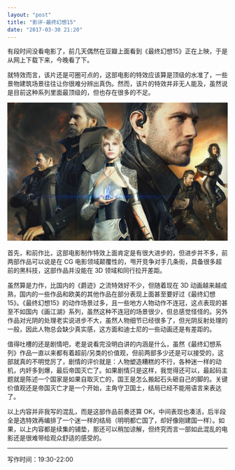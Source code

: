 ```yaml
---
layout: "post"
title: "影评-最终幻想15"
date: "2017-03-30 21:20"
---
```


有段时间没看电影了，前几天偶然在豆瓣上面看到《最终幻想15》正在上映，于是从网上下载下来，今晚看了下。

就特效而言，该片还是可圈可点的，这部电影的特效应该算是顶级的水准了，一些景物建筑场景往往让你很难分辨出真伪。然而，该片的特效并非无人能及，虽然说是目前这种系列里面最顶级的，但也存在很多的不足。

![](https://raw.githubusercontent.com/noparkinghere/noparkinghere.github.io/master/img/2017-03-30-影评-最终幻想15/1.jpg)

<!-- more -->

首先，和前作比，这部电影制作特效上面肯定是有很大进步的，但进步并不多，前两部作品可以说是在 CG 电影领域颠覆性的，甩开竞争对手几条街，具备很多超前的黑科技，这部作品并没能在 3D 领域和同行拉开差距。

虽然算是力作，比国内的《爵迹》之流特效好不少，但随着现在 3D 动画越来越成熟，国内的一些作品和欧美的其他作品在部分表现上面甚至要好过《最终幻想15》。《最终幻想15》的动作场景过多，且一些地方人物动作不连冠，这点表现的甚至不如国内《画江湖》系列，虽然这种不连冠的场景很少，但总感觉怪怪的。另外作品对光阴的处理老实说进步不大，虽然人物细节已经很多了，但光阴反射处理的一般，因此人物总会缺少真实感，这方面和迪士尼的一些动画还是有差距的。

值得吐槽的还是剧情吧，老是说看完没明白讲的内涵是什么，虽然《最终幻想系列》作品一直以来都有着超前/另类的价值观，但前两部多少还是可以接受的，这部就真的不明觉厉了，剧情的评价就是：人物塑造糟糕的不行，各种迷一样的动机，内奸多到爆，最后帝国灭亡了。如果剧情只是这样，我觉得还可以，最起码主题就是陈述一个国家是如果自取灭亡的，国王是怎么搬起石头砸自己的脚的。关键价值观还是帝国灭亡才是一个开始，主角守卫国土，结局已经不能用语言来表达了。

以上内容并非我写的混乱，而是这部作品前奏还算 OK，中间表现也凑活，后半段全是选特效再编排了一个迷一样的结局（明明都亡国了，却好像刚建国一样）。如果，以上内容都是续集的铺垫，那还可以稍加谅解，但终究而言一部如此混乱的电影还是很难带给观众舒适的感受的。

***

写作时间：19:30-22:00
